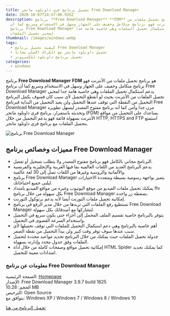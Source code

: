 ```yaml
---
title: تحميل برنامج فري داونلود مانجر Free Download Manager
date: 2020-10-07T14:57:06.935Z
description: برنامج **Free Download Manager** **FDM** هو برنامج تحميل ملفات من
  الأنترنت فهو برنامج متكامل وخفيف على الجهاز وسهل في الاستخدام وسريع كما أن
  برنامج Free Download Manager يدعم استكمال تحميل الملفات وهي خاصية هامة جدا
  لمحبي تحميل الملفات
thumbnail: /images/windows.webp
tags:
  - كيفية تحميل برنامج Free Download Manager
  - تحميل داونلود مانجر مع الكراك الاصلي مجانا
  - تحميل برنامج داونلود للكمبيوتر
categories:
  - windows
---
```

<!--StartFragment-->

برنامج **Free Download Manager** **FDM** هو برنامج تحميل ملفات من الأنترنت فهو برنامج متكامل وخفيف على الجهاز وسهل في الاستخدام وسريع كما أن برنامج Free Download Manager يدعم استكمال تحميل الملفات وهي خاصية هامة جدا لمحبي تحميل الملفات من الأنترنت بحيث لو أنقطع التحميل لأى سبب كان فسوف يكمل البرنامج التحميل من النقطة التي توقف عندها التحميل ولن يعيد التحميل من البداية فبرنامج Free Download Manager مرن جدا وأمن كما أنه برنامج مفتوح المصدر ليسهل تطويره وتحديثه باستمرار، برنامج فري داونلود مانجر (FDM) يساعدك على التحميل من مواقع الأنترنت بسهولة فائقة فهو يدعم التحميل من خلال HTTP, HTTPS and FTP استمتع بتحميل الملفات مع برنامج فري داونلود مانجر.

![برنامج Free Download Manager](https://4.bp.blogspot.com/-7qnHeF4RyYY/W8X7g128zVI/AAAAAAAABGQ/Cd5dzUog9w4qsUSt66TlO6UJMsDSNqRPgCEwYBhgL/s1600/free-download-manager.png "Free Download Manager")



## مميزات وخصائص برنامج Free Download Manager

* البرنامج مجاني بالكامل فهو برنامج مفتوح المصدر ولا يتطلب تسجيل أو تفعيل.
* يدعم البرنامج العديد من اللغات العالمية بما فيها العربية والإنجليزية والفرنسية والألمانية والروسية وغيرها من اللغات تصل إلى 30 لغة عالمية.
* برنامج Free Download Manager يتميز بواجهة رسومية بسيطة ومتعددة الاختيارات ليلبى جميع احتياجاتك.
* يمكنك تحميل ملفات الفيديو من موقع اليوتيوب وغيرة من مواقع الفيديو بامتداد flv بكل سهولة من خلال برنامج Free Download Manager بضغطة زر واحدة.
* إمكانية تحميل ملفات التورنت أيضا لأنه يدعم برتوكول التورنت.
* تستطيع رفع الملفات التي تريدها من خلال مدير الرفع في برنامج Free Download Manager لتشاركها مع أصدقائك بكل سهولة.
* يتوفر بالبرنامج خاصية تقسيم الملف المحمل إلى أجزاء حتى يكون سريع في التحميل واستخدام السرعة القصوى في التحميل.
* أهم خاصية بالبرنامج وهي دعم استكمال التحميل للملفات التي توقف تحميلها لأي سبب عندها سوف توفر وقت كبير ولن يبدأ التحميل من نقطة الصفر.
* جدولة تحميل الملفات حيث يمكنك من خلال البرنامج تحديد مواعيد محددة لتحميل الملفات وفق جدول محدد وإدارته بسهولة.
* إمكانية تحميل مواقع وصفحات كاملة من خلال أداة HTML Spider كما يمكنك تحديد امتدادات معينة للتحميل.



### معلومات عن برنامج Free Download Manager

الصفحة الرئيسية: [Homepage](http://www.freedownloadmanager.org/)\
الإصدار: Free Download Manager 3.9.7 build 1625\
الحجم: 10.28 MB\
الترخيص: Open Source\
يتوافق مع: Windows XP / Windows 7 / Windows 8 / Windows 10

[تحميل البرنامج من هنا](http://dn2.freedownloadmanager.org/fdminst.exe)

<!--EndFragment-->